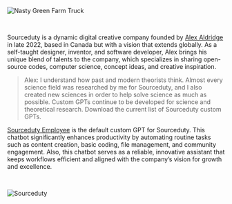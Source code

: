 ![Nasty Green Farm Truck](https://github.com/user-attachments/assets/b080cef2-4d24-4431-9016-f3bdd22f8c80)

<br>

Sourceduty is a dynamic digital creative company founded by [Alex Aldridge](https://chatgpt.com/g/g-mdnYSJr20-alex-aldridge) in late 2022, based in Canada but with a vision that extends globally. As a self-taught designer, inventor, and software developer, Alex brings his unique blend of talents to the company, which specializes in sharing open-source codes, computer science, concept ideas, and creative inspiration.

> Alex: I understand how past and modern theorists think. Almost every science field was researched by me for Sourceduty, and I also created new sciences in order to help solve science as much as possible. Custom GPTs continue to be developed for science and theoretical research. Download the current list of Sourceduty custom GPTs.

[Sourceduty Employee](https://chatgpt.com/g/g-oDACMjiZX-sourceduty-employee) is the default custom GPT for Sourceduty. This chatbot significantly enhances productivity by automating routine tasks such as content creation, basic coding, file management, and community engagement. Also, this chatbot serves as a reliable, innovative assistant that keeps workflows efficient and aligned with the company’s vision for growth and excellence.

<br>

![Sourceduty](https://github.com/user-attachments/assets/27bc94ce-726d-41ff-addf-153043e8614c)

